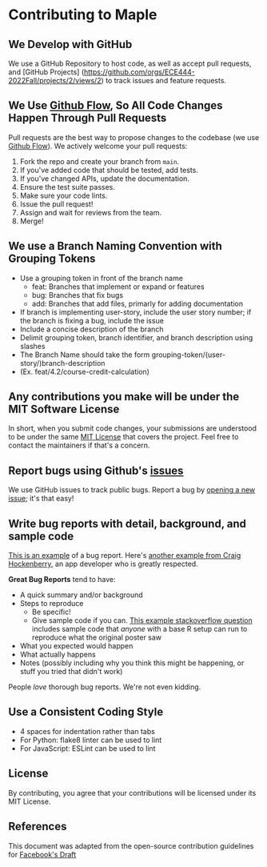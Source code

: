 # Contributing to Maple

## We Develop with GitHub
We use a GitHub Repository to host code, as well as accept pull requests, and [GitHub Projects] (https://github.com/orgs/ECE444-2022Fall/projects/2/views/2) to track issues and feature requests.

## We Use [Github Flow](https://docs.github.com/en/get-started/quickstart/github-flow), So All Code Changes Happen Through Pull Requests
Pull requests are the best way to propose changes to the codebase (we use [Github Flow](https://guides.github.com/introduction/flow/index.html)). We actively welcome your pull requests:

1. Fork the repo and create your branch from `main`.
2. If you've added code that should be tested, add tests.
3. If you've changed APIs, update the documentation.
4. Ensure the test suite passes.
5. Make sure your code lints.
6. Issue the pull request! 
7. Assign and wait for reviews from the team.
8. Merge!  

## We use a Branch Naming Convention with Grouping Tokens
- Use a grouping token in front of the branch name
  - feat: Branches that implement or expand or features
  - bug: Branches that fix bugs
  - add: Branches that add files, primarly for adding documentation
- If branch is implementing user-story, include the user story number; if the branch is fixing a bug, include the issue 
- Include a concise description of the branch
- Delimit grouping token, branch identifier, and branch description using slashes
- The Branch Name should take the form grouping-token/(user-story/)branch-description
- (Ex. feat/4.2/course-credit-calculation)

## Any contributions you make will be under the MIT Software License
In short, when you submit code changes, your submissions are understood to be under the same [MIT License](http://choosealicense.com/licenses/mit/) that covers the project. Feel free to contact the maintainers if that's a concern.

## Report bugs using Github's [issues](https://github.com/ECE444-2022Fall/Assignment_1_starter_template/issues)
We use GitHub issues to track public bugs. Report a bug by [opening a new issue](https://github.com/ECE444-2022Fall/Assignment_1_starter_template/issues/new); it's that easy!

## Write bug reports with detail, background, and sample code
[This is an example](http://stackoverflow.com/q/12488905/180626) of a bug report. Here's [another example from Craig Hockenberry](http://www.openradar.me/11905408), an app developer who is greatly respected.

**Great Bug Reports** tend to have:

- A quick summary and/or background
- Steps to reproduce
  - Be specific!
  - Give sample code if you can. [This example stackoverflow question](http://stackoverflow.com/q/12488905/180626) includes sample code that *anyone* with a base R setup can run to reproduce what the original poster saw
- What you expected would happen
- What actually happens
- Notes (possibly including why you think this might be happening, or stuff you tried that didn't work)

People *love* thorough bug reports. We're not even kidding.

## Use a Consistent Coding Style
* 4 spaces for indentation rather than tabs 
* For Python: flake8 linter can be used to lint
* For JavaScript: ESLint can be used to lint

## License
By contributing, you agree that your contributions will be licensed under its MIT License.

## References
This document was adapted from the open-source contribution guidelines for [Facebook's Draft](https://github.com/facebook/draft-js/blob/main/CONTRIBUTING.md)
